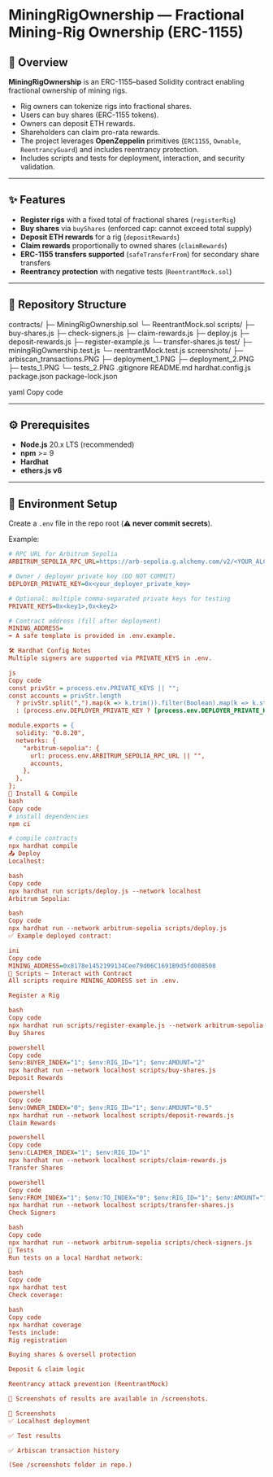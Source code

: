 # MiningRigOwnership — Fractional Mining-Rig Ownership (ERC-1155)

## 📌 Overview

**MiningRigOwnership** is an ERC-1155–based Solidity contract enabling fractional ownership of mining rigs.

- Rig owners can tokenize rigs into fractional shares.  
- Users can buy shares (ERC-1155 tokens).  
- Owners can deposit ETH rewards.  
- Shareholders can claim pro-rata rewards.  
- The project leverages **OpenZeppelin** primitives (`ERC1155`, `Ownable`, `ReentrancyGuard`) and includes reentrancy protection.  
- Includes scripts and tests for deployment, interaction, and security validation.

---

## ✨ Features

- **Register rigs** with a fixed total of fractional shares (`registerRig`)  
- **Buy shares** via `buyShares` (enforced cap: cannot exceed total supply)  
- **Deposit ETH rewards** for a rig (`depositRewards`)  
- **Claim rewards** proportionally to owned shares (`claimRewards`)  
- **ERC-1155 transfers supported** (`safeTransferFrom`) for secondary share transfers  
- **Reentrancy protection** with negative tests (`ReentrantMock.sol`)  

---

## 📂 Repository Structure

contracts/
├─ MiningRigOwnership.sol
└─ ReentrantMock.sol
scripts/
├─ buy-shares.js
├─ check-signers.js
├─ claim-rewards.js
├─ deploy.js
├─ deposit-rewards.js
├─ register-example.js
└─ transfer-shares.js
test/
├─ miningRigOwnership.test.js
└─ reentrantMock.test.js
screenshots/
├─ arbiscan_transactions.PNG
├─ deployment_1.PNG
├─ deployment_2.PNG
├─ tests_1.PNG
└─ tests_2.PNG
.gitignore
README.md
hardhat.config.js
package.json
package-lock.json

yaml
Copy code

---

## ⚙️ Prerequisites

- **Node.js** 20.x LTS (recommended)  
- **npm** >= 9  
- **Hardhat**  
- **ethers.js v6**

---

## 🔑 Environment Setup

Create a `.env` file in the repo root (**⚠️ never commit secrets**).

Example:

```ini
# RPC URL for Arbitrum Sepolia
ARBITRUM_SEPOLIA_RPC_URL=https://arb-sepolia.g.alchemy.com/v2/<YOUR_ALCHEMY_KEY>

# Owner / deployer private key (DO NOT COMMIT)
DEPLOYER_PRIVATE_KEY=0x<your_deployer_private_key>

# Optional: multiple comma-separated private keys for testing
PRIVATE_KEYS=0x<key1>,0x<key2>

# Contract address (fill after deployment)
MINING_ADDRESS=
➡️ A safe template is provided in .env.example.

🛠️ Hardhat Config Notes
Multiple signers are supported via PRIVATE_KEYS in .env.

js
Copy code
const privStr = process.env.PRIVATE_KEYS || "";
const accounts = privStr.length
  ? privStr.split(",").map(k => k.trim()).filter(Boolean).map(k => k.startsWith("0x") ? k : `0x${k}`)
  : (process.env.DEPLOYER_PRIVATE_KEY ? [process.env.DEPLOYER_PRIVATE_KEY] : []);

module.exports = {
  solidity: "0.8.20",
  networks: {
    "arbitrum-sepolia": {
      url: process.env.ARBITRUM_SEPOLIA_RPC_URL || "",
      accounts,
    },
  },
};
🚀 Install & Compile
bash
Copy code
# install dependencies
npm ci

# compile contracts
npx hardhat compile
📤 Deploy
Localhost:

bash
Copy code
npx hardhat run scripts/deploy.js --network localhost
Arbitrum Sepolia:

bash
Copy code
npx hardhat run --network arbitrum-sepolia scripts/deploy.js
✅ Example deployed contract:

ini
Copy code
MINING_ADDRESS=0x8178e1452199134Cee79d06C1691B9d5fd088508
📜 Scripts — Interact with Contract
All scripts require MINING_ADDRESS set in .env.

Register a Rig

bash
Copy code
npx hardhat run scripts/register-example.js --network arbitrum-sepolia
Buy Shares

powershell
Copy code
$env:BUYER_INDEX="1"; $env:RIG_ID="1"; $env:AMOUNT="2"
npx hardhat run --network localhost scripts/buy-shares.js
Deposit Rewards

powershell
Copy code
$env:OWNER_INDEX="0"; $env:RIG_ID="1"; $env:AMOUNT="0.5"
npx hardhat run --network localhost scripts/deposit-rewards.js
Claim Rewards

powershell
Copy code
$env:CLAIMER_INDEX="1"; $env:RIG_ID="1"
npx hardhat run --network localhost scripts/claim-rewards.js
Transfer Shares

powershell
Copy code
$env:FROM_INDEX="1"; $env:TO_INDEX="0"; $env:RIG_ID="1"; $env:AMOUNT="1"
npx hardhat run --network localhost scripts/transfer-shares.js
Check Signers

bash
Copy code
npx hardhat run --network arbitrum-sepolia scripts/check-signers.js
🧪 Tests
Run tests on a local Hardhat network:

bash
Copy code
npx hardhat test
Check coverage:

bash
Copy code
npx hardhat coverage
Tests include:
Rig registration

Buying shares & oversell protection

Deposit & claim logic

Reentrancy attack prevention (ReentrantMock)

📸 Screenshots of results are available in /screenshots.

📸 Screenshots
✅ Localhost deployment

✅ Test results

✅ Arbiscan transaction history

(See /screenshots folder in repo.)